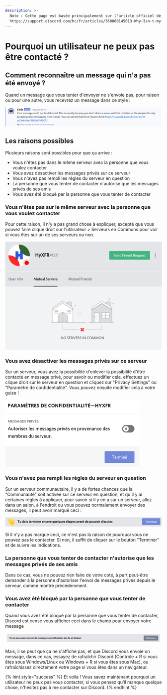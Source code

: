 ```yaml
---
description: >-
  Note : Cette page est basée principalement sur l'article officiel de Discord :
  https://support.discord.com/hc/fr/articles/360060145013-Why-Isn-t-my-DM-Going-Through-
---
```


# Pourquoi un utilisateur ne peux pas être contacté ?

## Comment reconnaître un message qui n'a pas été envoyé ?

Quand un message que vous tenter d'envoyer ne s'envoie pas, pour raison ou pour une autre, vous recevrez un message dans ce style :

![](../.gitbook/assets/doc1.png)

## Les raisons possibles

Plusieurs raisons sont possibles pour que ça arrive :

* Vous n'êtes pas dans le même serveur avec la personne que vous voulez contacter
* Vous avez désactiver les messages privés sur ce serveur
* Vous n'avez pas rempli les règles du serveur en question
* La personne que vous tenter de contacter n'autorise que les messages privés de ses amis
* Vous avez été bloqué par la personne que vous tenter de contacter

### Vous n'êtes pas sur le même serveur avec la personne que vous voulez contacter

Pour cette raison, il n'y a pas grand chose à expliquer, excepté que vous pouvez faire clique droit sur l'utilisateur &gt; Serveurs en Communs pour voir si vous êtes sur un de ses serveurs ou non.

![](../.gitbook/assets/doc2.png)

### Vous avez désactiver les messages privés sur ce serveur

Sur un serveur, vous avez la possibilité d'enlever la possibilité d'être contacté en message privé, pour savoir ou modifier cela, effectuez un clique droit sur le serveur en question et cliquez sur "Privacy Settings" ou "Paramètre de confidentialité". Vous pouvez ensuite modifier cela à votre guise !

![](../.gitbook/assets/doc3.png)

### Vous n'avez pas rempli les règles du serveur en question

Sur un serveur communautaire, il y a de fortes chances que la "Communauté" soit activée sur ce serveur en question, et qu'il y ai certaines règles à appliquer, pour savoir si il y en a sur un serveur, allez dans un salon, à l'endroit ou vous pouvez normalement envoyer des messages, il peut avoir marqué ceci :

![](../.gitbook/assets/doc4.png)

Si il n'y a pas marqué ceci, ce n'est pas la raison de pourquoi vous ne pouvez pas le contacter. Si non, il suffit de cliquer sur le bouton "Terminer" et de suivre les indications.

### La personne que vous tenter de contacter n'autorise que les messages privés de ses amis

Dans ce cas, vous ne pouvez rien faire de votre coté, à part peut-être demander à la personne d'autoriser l'envoi de messages privés depuis le serveur, comme montré précédemment.

### Vous avez été bloqué par la personne que vous tenter de contacter

Quand vous avez été bloqué par la personne que vous tenter de contacter, Discord est censé vous afficher ceci dans le champ pour envoyer votre message

![](../.gitbook/assets/doc5.png)

Mais, il se peut que ça ne s'affiche pas, et que Discord vous envoie un message, dans ce cas, essayez de rafraîchir Discord \(Controle + R si vous êtes sous Windows/Linux ou Windows + R si vous êtes sous Mac\), ou rafraîchissez directement votre page si vous êtes dans un navigateur.

{% hint style="success" %}
Et voila ! Vous savez maintenant pourquoi un utilisateur ne peux pas vous contacter, si vous pensez qu'il manque quelque chose, n'hésitez pas à me contacter sur Discord.
{% endhint %}

